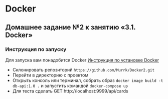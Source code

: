 # Docker

## Домашнее задание №2 к занятию «3.1. Docker»

### Инструкция по запуску

Для запуска вам понадобится Docker  [Инструкция по установке Docker](https://github.com/netology-code/aqa-homeworks/blob/master/docker/installation.md)

* Склонировать репозиторий `https://github.com/Murrk/Docker2.git`
* Перейти в директорию с проектом
* Открыть консоль или терминал, собрать образ `docker image build -t db-api:1.0 .` и запустить командой `docker-compose up`
* Для теста сделать GET http://localhost:9999/api/cards
